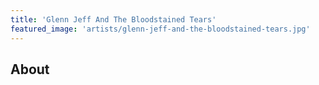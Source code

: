 ```yaml
---
title: 'Glenn Jeff And The Bloodstained Tears'
featured_image: 'artists/glenn-jeff-and-the-bloodstained-tears.jpg'
---
```


## About


